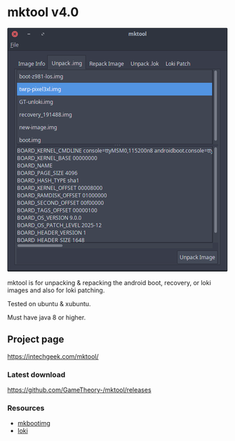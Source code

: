 # mktool v4.0

![image](tools/menu.png)

mktool is for unpacking & repacking the android boot,
recovery, or loki images and also for loki patching.

Tested on ubuntu & xubuntu.

Must have java 8 or higher.

## Project page

<https://intechgeek.com/mktool/>

### Latest download

<https://github.com/GameTheory-/mktool/releases>

### Resources

- [mkbootimg](https://github.com/osm0sis/mkbootimg)
- [loki](https://github.com/djrbliss/loki)
